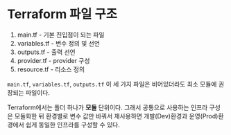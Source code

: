 # Terraform 파일 구조

1. main.tf - 기본 진입점이 되는 파일
2. variables.tf - 변수 정의 및 선언
3. outputs.tf - 출력 선언
4. provider.tf - provider 구성
5. resource.tf - 리소스 정의

`main.tf`, `variables.tf`, `outputs.tf` 이 세 가지 파일은 비어있더라도 최소 모듈에 권장되는 파일이다.

Terraform에서는 폴더 하나가 **모듈** 단위이다.
그래서 공통으로 사용하는 인프라 구성은 모듈화한 뒤 환경별로 변수 값만 바꿔서 재사용하면 개발(Dev)환경과 운영(Prod)환경에서 쉽게 동일한 인프라를 구성할 수 있다.
